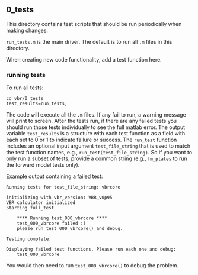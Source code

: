 ## 0_tests

This directory contains test scripts that should be run periodically when making changes.

`run_tests.m` is the main driver. The default is to run all `.m` files in this directory.

When creating new code functionality, add a test function here.

### running tests

To run all tests:

```
cd vbr/0_tests
test_results=run_tests;
```

The code will execute all the `.m` files. If any fail to run, a warning message will print to screen. After the tests run, if there are any failed tests you should run those tests individually to see the full matlab error. The output variable `test_results` is a structure with each test function as a field with each set to 0 or 1 to indicate failure or success. The `run_test` function includes an optional input argument `test_file_string` that is used to match the test function names, e.g., `run_test(test_file_string)`. So if you want to only run a subset of tests, provide a common string (e.g., `fm_plates` to run the forward model tests only).

Example output containing a failed test:

```
Running tests for test_file_string: vbrcore

initializing with vbr_version: VBR_v0p95
VBR calculator initialized
Starting full_test

    **** Running test_000_vbrcore ****
    test_000_vbrcore failed :(
    please run test_000_vbrcore() and debug.

Testing complete.

Displaying failed test functions. Please run each one and debug:
    test_000_vbrcore
```

You would then need to run `test_000_vbrcore()` to debug the problem.
